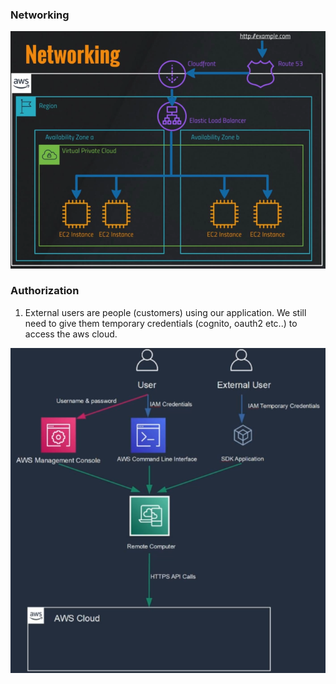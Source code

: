 ### Networking

<img src="./pics/example-1.png" alt="drawing" width="700"/>

### Authorization

1. External users are people (customers) using our application. We still need to give them temporary credentials (cognito, oauth2 etc..) to access the aws cloud.

<img src="./pics/example-2.png" alt="drawing" width="700"/>
